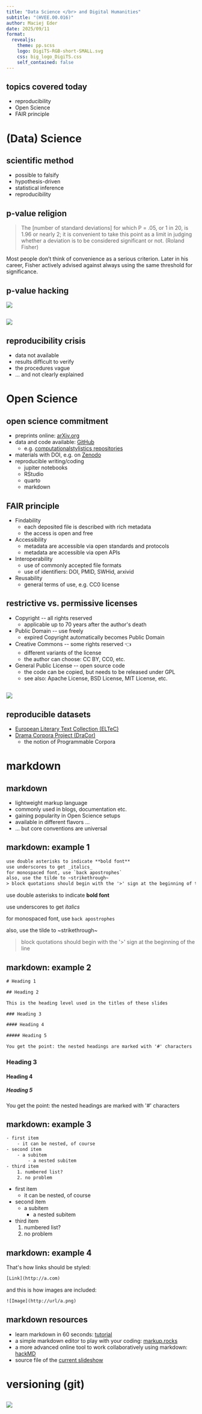 ```yaml
---
title: "Data Science </br> and Digital Humanities"
subtitle: "(HVEE.00.016)"
author: Maciej Eder
date: 2025/09/11
format: 
  revealjs:
    theme: pp.scss
    logo: DigiTS-RGB-short-SMALL.svg
    css: big_logo_DigiTS.css
    self_contained: false
---
```




## topics covered today


- reproducibility
- Open Science
- FAIR principle



# (Data) Science

## scientific method

- possible to falsify
- hypothesis-driven
- statistical inference
- reproducibility


## p-value religion

> The [number of standard deviations] for which P = .05, or 1 in 20, is 1.96 or nearly 2; it is convenient to take this point as a limit in judging whether a deviation is to be considered significant or not.
(Roland Fisher)

Most people don’t think of convenience as a serious criterion. Later in his career, Fisher actively advised against always using the same threshold for significance.


## p-value hacking

![](https://datacolada.org/storage_strong/2015/08/Fig-01.png)

## 

![](https://imgs.xkcd.com/comics/p_values.png)


## reproducibility crisis

- data not available
- results difficult to verify
- the procedures vague
- ... and not clearly explained


# Open Science

## open science commitment

- preprints online: [arXiv.org](https://arxiv.org/)
- data and code available: [GitHub](https://github.com/)
    - e.g. [computationalstylistics repositories](https://github.com/computationalstylistics/)
- materials with DOI, e.g. on [Zenodo](https://zenodo.org/)
- reproducible writing/coding
    - jupiter notebooks
    - RStudio
    - quarto
    - markdown


## FAIR principle

- Findability
    - each deposited file is described with rich metadata
    - the access is open and free
- Accessibility
    - metadata are accessible via open standards and protocols
    - metadata are accessible via open APIs
- Interoperability
    - use of commonly accepted file formats
    - use of identifiers: DOI, PMID, SWHid, arxivid
- Reusability
    - general terms of use, e.g. CC0 license




## restrictive vs. permissive licenses

- Copyright -- all rights reserved
    - applicable up to 70 years after the author's death
- Public Domain -- use freely
    - expired Copyright automatically becomes Public Domain
- Creative Commons -- some rights reserved 👈
    - different variants of the license
    - the author can choose: CC BY, CC0, etc.
- General Public License -- open source code
    - the code can be copied, but needs to be released under GPL
    - see also: Apache License, BSD License, MIT License, etc.



##

![](img/Creative_commons_license_spectrum.png)


## reproducible datasets

- [European Literary Text Collection (ELTeC)](https://www.distant-reading.net/eltec/)
- [Drama Corpora Project (DraCor)](https://dracor.org/)
    - the notion of Programmable Corpora



# markdown


## markdown

- lightweight markup language
- commonly used in blogs, documentation etc.
- gaining popularity in Open Science setups
- available in different flavors ...
- ... but core conventions are universal

## markdown: example 1

``` txt
use double asterisks to indicate **bold font**
use underscores to get _italics_
for monospaced font, use `back apostrophes`
also, use the tilde to ~strikethrough~ 
> block quotations should begin with the '>' sign at the beginning of the line
```

use double asterisks to indicate **bold font**

use underscores to get _italics_

for monospaced font, use `back apostrophes`

also, use the tilde to ~strikethrough~ 

> block quotations should begin with the '>' sign at the beginning of the line



## markdown: example 2

``` txt
# Heading 1	

## Heading 2 

This is the heading level used in the titles of these slides

### Heading 3

#### Heading 4

##### Heading 5

You get the point: the nested headings are marked with '#' characters

```

### Heading 3

#### Heading 4

##### Heading 5

You get the point: the nested headings are marked with '#' characters



## markdown: example 3

``` txt
- first item
    - it can be nested, of course
- second item
    - a subitem
        - a nested subitem
- third item
    1. numbered list?
    2. no problem

```

- first item
    - it can be nested, of course
- second item
    - a subitem
        - a nested subitem
- third item
    1. numbered list?
    2. no problem



## markdown: example 4

That's how links should be styled:

``` txt
[Link](http://a.com)
```

and this is how images are included:

``` txt
![Image](http://url/a.png)

```


## markdown resources


- learn markdown in 60 seconds: [tutorial](https://commonmark.org/help/)
- a simple markdown editor to play with your coding: [markup.rocks](https://markup.rocks/)
- a more advanced online tool to work collaboratively using markdown: [hackMD](https://hackmd.io/)
- source file of the [current slideshow](https://raw.githubusercontent.com/computationalstylistics/HVEE.00.016/refs/heads/main/slides_2_Open_Science/index.md)



# versioning (git)


##

![](https://raw.githubusercontent.com/louim/in-case-of-fire/master/in_case_of_fire.png)





